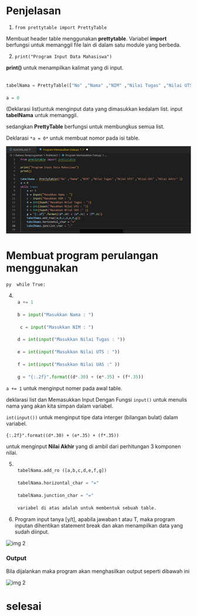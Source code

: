 
# Penjelasan

1. ```from prettytable import PrettyTable```

Membuat header table menggunakan **prettytable**. Variabel **import** berfungsi untuk memanggil file lain di dalam satu 
module yang berbeda.

2. `print("Program Input Data Mahasiswa")`

**print()** untuk menampilkan kalimat yang di input.

```py 

tabelNama = PrettyTable(["No" ,"Nama" ,"NIM" ,"Nilai Tugas" ,"Nilai UTS" ,"Nilai UAS" ,"Nilai Akhir" ])

a = 0

```

(Deklarasi list)untuk menginput data yang dimasukkan kedalam list. input **tabelNama** untuk memanggil.

sedangkan **PrettyTable** berfungsi untuk membungkus semua list.

Deklarasi `*a = 0*` untuk membuat nomor pada isi table.

![img 2](SS/Output.PNG)

# Membuat program perulangan menggunakan

 ```py  while True: ```

4. ```py

    a += 1

    b = input("Masukkan Nama : ")

     c = input("Masukkan NIM : ")

    d = int(input("Masukkan Nilai Tugas : "))

    e = int(input("Masukkan Nilai UTS : "))

    f = int(input("Masukkan Nilai UAS :" ))

    g = "{:.2f}".format((d*.30) + (e*.35) + (f*.35))

    ```
`a += 1` untuk menginput nomer pada awal table.

deklarasi list dan Memasukkan Input Dengan Fungsi `input()` untuk menulis nama yang akan kita simpan dalam variabel.

`int(input())` untuk menginput tipe data interger (bilangan bulat) dalam variabel.

```{:.2f}".format((d*.30) + (e*.35) + (f*.35)) ```


untuk menginput **Nilai Akhir** yang di ambil dari perhitungan 3 komponen nilai.

5. ```py 

    tabelNama.add_ro ([a,b,c,d,e,f,g])

    tabelNama.horizontal_char = "="

    tabelNama.junction_char = "="

    variabel di atas adalah untuk membentuk sebuah table.
    ```
6. Program input tanya [y/t], apabila jawaban t atau T, maka program inputan dihentikan statement break dan akan menampilkan data yang sudah diinput.

![img 2](SS/flowchart.png)

### Output

Bila dijalankan maka program akan menghasilkan output seperti dibawah ini

![img 2](SS/Output2..PNG)

# selesai
